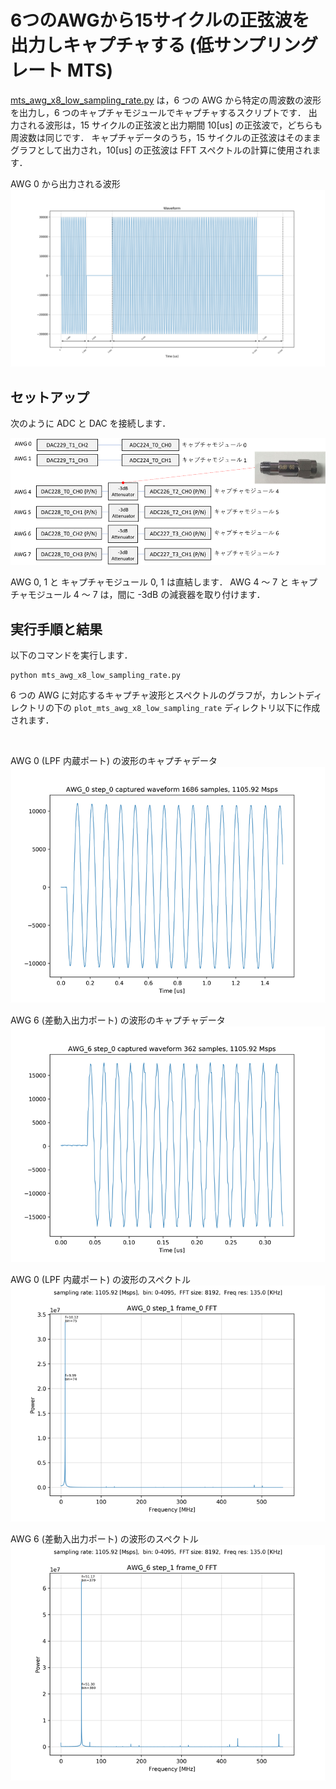 # 6つのAWGから15サイクルの正弦波を出力しキャプチャする (低サンプリングレート MTS)

[mts_awg_x8_low_sampling_rate.py](./mts_awg_x8_low_sampling_rate.py) は，6 つの AWG から特定の周波数の波形を出力し，6 つのキャプチャモジュールでキャプチャするスクリプトです．
出力される波形は，15 サイクルの正弦波と出力期間 10[us] の正弦波で，どちらも周波数は同じです．
キャプチャデータのうち，15 サイクルの正弦波はそのままグラフとして出力され，10[us] の正弦波は FFT スペクトルの計算に使用されます．

AWG 0 から出力される波形  
![AWG 0 から出力される波形](images/awg_0_waveform.png)

## セットアップ

次のように ADC と DAC を接続します．  

![セットアップ](../../docs/images/awg-x6-setup.png)

AWG 0, 1 と キャプチャモジュール 0, 1 は直結します． AWG 4 ～ 7 と キャプチャモジュール 4 ～ 7 は，間に -3dB の減衰器を取り付けます．

## 実行手順と結果

以下のコマンドを実行します．

```
python mts_awg_x8_low_sampling_rate.py
```

6 つの AWG に対応するキャプチャ波形とスペクトルのグラフが，カレントディレクトリの下の `plot_mts_awg_x8_low_sampling_rate` ディレクトリ以下に作成されます．

<br>

AWG 0 (LPF 内蔵ポート) の波形のキャプチャデータ 
![AWG 0 の波形のキャプチャデータ](images/AWG_0_step_0_captured.png)

AWG 6 (差動入出力ポート) の波形のキャプチャデータ 
![AWG 6 の波形のキャプチャデータ](images/AWG_6_step_0_captured.png)

AWG 0 (LPF 内蔵ポート) の波形のスペクトル 
![AWG 0 の波形のスペクトル](images/AWG_0_step_1_frame_0_FFT_abs.png)

AWG 6 (差動入出力ポート) の波形のスペクトル 
![AWG 6 の波形のスペクトル](images/AWG_6_step_1_frame_0_FFT_abs.png)
